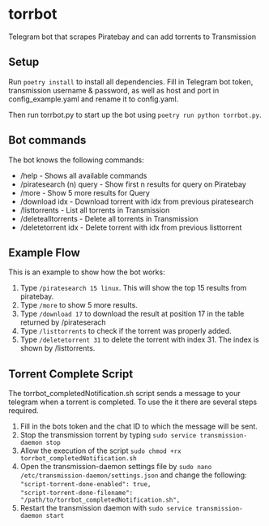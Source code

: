 # torrbot
Telegram bot that scrapes Piratebay and can add torrents to Transmission

## Setup
Run `poetry install` to install all dependencies. Fill in Telegram bot token, transmission
username & password, as well as host and port in config_example.yaml and rename it to
config.yaml.

Then run torrbot.py to start up the bot using `poetry run python torrbot.py`.

## Bot commands
The bot knows the following commands:
* /help - Shows all available commands
* /piratesearch (n) query - Show first n results for query on Piratebay
* /more - Show 5 more results for Query
* /download idx - Download torrent with idx from previous piratesearch
* /listtorrents - List all torrents in Transmission
* /deletealltorrents - Delete all torrents in Transmission
* /deletetorrent idx - Delete torrent with idx from previous listtorrent

## Example Flow
This is an example to show how the bot works:
1. Type `/piratesearch 15 linux`. This will show the top 15 results from piratebay.
2. Type `/more` to show 5 more results.
3. Type `/download 17` to download the result at position 17 in the table returned by 
/pirateserach
4. Type `/listtorrents` to check if the torrent was properly added.
5. Type `/deletetorrent 31` to delete the torrent with index 31. The index is shown by 
/listtorrents.

## Torrent Complete Script
The torrbot_completedNotification.sh script sends a message to your telegram when a 
torrent is completed. To use the it there are several steps required.

1. Fill in the bots token and the chat ID to which the message will be sent.
2. Stop the transmission torrent by typing `sudo service transmission-daemon stop`
3. Allow the execution of the script `sudo chmod +rx torrbot_completedNotification.sh`
4. Open the transmission-daemon settings file by `sudo nano /etc/transmission-daemon/settings.json`
and change the following:<br>
`"script-torrent-done-enabled": true,`<br>
`"script-torrent-done-filename": "/path/to/torrbot_completedNotification.sh",`
5. Restart the transmission daemon with `sudo service transmission-daemon start`